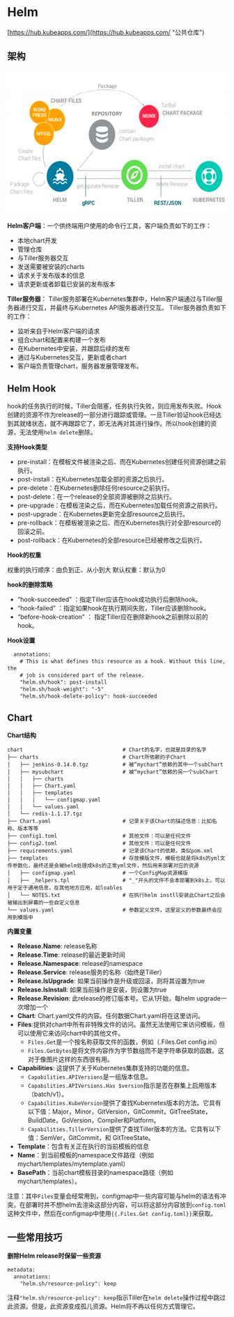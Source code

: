 # Helm #

[https://hub.kubeapps.com/](https://hub.kubeapps.com/ "公共仓库")

## 架构 ##

![](img/helm01.png)

**Helm客户端**：一个供终端用户使用的命令行工具，客户端负责如下的工作：

- 本地chart开发
- 管理仓库
- 与Tiller服务器交互
- 发送需要被安装的charts
- 请求关于发布版本的信息
- 请求更新或者卸载已安装的发布版本

**Tiller服务器**： Tiller服务部署在Kubernetes集群中，Helm客户端通过与Tiller服务器进行交互，并最终与Kubernetes API服务器进行交互。 Tiller服务器负责如下的工作：

- 监听来自于Helm客户端的请求
- 组合chart和配置来构建一个发布
- 在Kubernetes中安装，并跟踪后续的发布
- 通过与Kubernetes交互，更新或者chart
- 客户端负责管理chart，服务器发展管理发布。

## Helm Hook ##

hook的任务执行的时候，Tiller会阻塞，任务执行失败，则应用发布失败。Hook创建的资源不作为release的一部分进行跟踪或管理。一旦Tiller验证hook已经达到其就绪状态，就不再跟踪它了，即无法再对其进行操作。所以hook创建的资源，无法使用`helm delete`删除。

**支持Hook类型**

- pre-install：在模板文件被渲染之后、而在Kubernetes创建任何资源创建之前执行。
- post-install：在Kubernetes加载全部的资源之后执行。
- pre-delete：在Kubernetes删除任何resource之前执行。
- post-delete：在一个release的全部资源被删除之后执行。
- pre-upgrade：在模板渲染之后，而在Kubernetes加载任何资源之前执行。
- post-upgrade：在Kubernetes更新完全部resource之后执行。
- pre-rollback：在模板被渲染之后、而在Kubernetes执行对全部resource的回滚之前。
- post-rollback：在Kubernetes的全部resource已经被修改之后执行。

**Hook的权重**

权重的执行顺序：由负到正、从小到大
默认权重：默认为0

**hook的删除策略**

- “hook-succeeded” ：指定Tiller应该在hook成功执行后删除hook。
- “hook-failed” ：指定如果hook在执行期间失败，Tiller应该删除hook。
- “before-hook-creation” ： 指定Tiller应在删除新hook之前删除以前的hook。

**Hook设置**

```
  annotations:
    # This is what defines this resource as a hook. Without this line, the
    # job is considered part of the release.
    "helm.sh/hook": post-install
    "helm.sh/hook-weight": "-5"
    "helm.sh/hook-delete-policy": hook-succeeded
```

## Chart ##

**Chart结构**

```
chart                                # Chart的名字，也就是目录的名字
├── charts                           # Chart所依赖的子Chart
│   ├── jenkins-0.14.0.tgz           # 被“mychart”依赖的其中一个subChart
│   ├── mysubchart                   # 被“mychart”依赖的另一个subChart
│   │   ├── charts                   
│   │   ├── Chart.yaml
│   │   ├── templates
│   │   │   └── configmap.yaml
│   │   └── values.yaml
│   └── redis-1.1.17.tgz             
├── Chart.yaml                       # 记录关于该Chart的描述信息：比如名称、版本等等
├── config1.toml                     # 其他文件：可以是任何文件
├── config2.toml                     # 其他文件：可以是任何文件
├── requirements.yaml                # 记录该Chart的依赖，类似pom.xml
├── templates                        # 存放模版文件，模板也就是将k8s的yml文件参数化，最终还是会被helm处理成k8s的正常yml文件，然后用来部署对应的资源
│   ├── configmap.yaml               # 一个ConfigMap资源模版
│   ├── _helpers.tpl                 # "_"开头的文件不会本部署到k8s上，可以用于定于通用信息，在其他地方应用，如loables
│   └── NOTES.txt                    # 在执行helm instll安装此Chart之后会被输出到屏幕的一些自定义信息
└── values.yaml                      # 参数定义文件，这里定义的参数最终会应用到模版中
```

**内置变量**

- **Release.Name**: release名称
- **Release.Time**: release的最近更新时间
- **Release.Namespace**: release的namespace
- **Release.Service**: release服务的名称（始终是Tiller）
- **Release.IsUpgrade**: 如果当前操作是升级或回滚，则将其设置为true
- **Release.IsInstall**: 如果当前操作是安装，则设置为true
- **Release.Revision**: 此release的修订版本号。它从1开始，每helm upgrade一次增加一个
- **Chart**: Chart.yaml文件的内容。任何数据Chart.yaml将在这里访问。
- **Files**:提供对chart中所有非特殊文件的访问。虽然无法使用它来访问模板，但可以使用它来访问chart中的其他文件。
	- `Files.Get`是一个按名称获取文件的函数，例如（.Files.Get config.ini）
	- `Files.GetBytes`是将文件内容作为字节数组而不是字符串获取的函数。这对于像图片这样的东西很有用。
- **Capabilities**: 这提供了关于Kubernetes集群支持的功能的信息。
	- `Capabilities.APIVersions`是一组版本信息。
	- `Capabilities.APIVersions.Has $version`指示是否在群集上启用版本（batch/v1）。
	- `Capabilities.KubeVersion`提供了查找Kubernetes版本的方法。它具有以下值：Major，Minor，GitVersion，GitCommit，GitTreeState，BuildDate，GoVersion，Compiler和Platform。
	- `Capabilities.TillerVersion`提供了查找Tiller版本的方法。它具有以下值：SemVer，GitCommit，和 GitTreeState。
- **Template**：包含有关正在执行的当前模板的信息
- **Name**：到当前模板的namespace文件路径（例如mychart/templates/mytemplate.yaml）
- **BasePath**：当前chart模板目录的namespace路径（例如 mychart/templates）。

注意：其中`Files`变量会经常用到，configmap中一些内容可能与helm的语法有冲突，在部署时并不想helm去渲染这部分内容，可以将这部分内容放到`config.toml`这种文件中，然后在configmap中使用`{{.Files.Get config.toml}}`来获取。




## 一些常用技巧 ##

**删除Helm release时保留一些资源**

```
metadata:
  annotations:
    "helm.sh/resource-policy": keep
```
注释`"helm.sh/resource-policy": keep`指示Tiller在`helm delete`操作过程中跳过此资源。但是，此资源变成孤儿资源。Helm将不再以任何方式管理它。